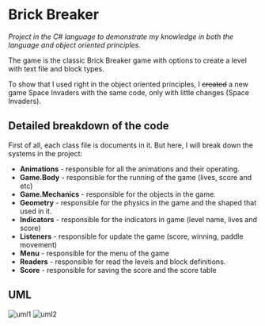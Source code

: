 # Brick Breaker

*Project in the C# language to demonstrate my knowledge in both  the language and object oriented principles.*

The game is the classic Brick Breaker game with options to create a level with text file and block types.

To show that I used right in the object oriented principles, I ~~created~~ a new game Space Invaders with the same code, only with little changes (Space Invaders).

## Detailed breakdown of the code
First of all, each class file is documents in it.
But here, I will break down the systems in the project:

 - **Animations** - responsible for all the animations and their operating.
 - **Game.Body** - responsible for the running of the game (lives, score and etc)
 - **Game.Mechanics** - responsible for the objects in the game.
 - **Geometry** - responsible for the physics in the game and the shaped that used in it.
 - **Indicators** - responsible for the indicators in game (level name, lives and score)
 - **Listeners** - responsible for update the  game (score, winning, paddle movement)
 - **Menu** - responsible for the menu of the game
 - **Readers** - responsible for read the levels and block definitions.
 - **Score** - responsible for saving the score and the score table

## UML
![uml1](https://i.imgur.com/EiYahOi.jpg)
![uml2](https://i.imgur.com/3jW9abP.jpg)
